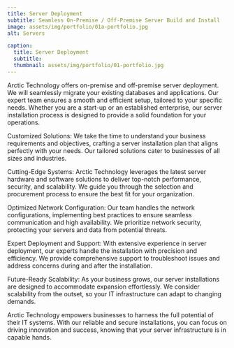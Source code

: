 ```yaml
---
title: Server Deployment
subtitle: Seamless On-Premise / Off-Premise Server Build and Install
image: assets/img/portfolio/01a-portfolio.jpg
alt: Servers

caption:
  title: Server Deployment
  subtitle:
  thumbnail: assets/img/portfolio/01-portfolio.jpg
---
```

Arctic Technology offers on-premise and off-premise server deployment. We will seamlessly migrate your existing databases and applications. Our expert team ensures a smooth and efficient setup, tailored to your specific needs. Whether you are a start-up or an established enterprise, our server installation process is designed to provide a solid foundation for your operations.

Customized Solutions: We take the time to understand your business requirements and objectives, crafting a server installation plan that aligns perfectly with your needs. Our tailored solutions cater to businesses of all sizes and industries.

Cutting-Edge Systems: Arctic Technology leverages the latest server hardware and software solutions to deliver top-notch performance, security, and scalability. We guide you through the selection and procurement process to ensure the best fit for your organization.

Optimized Network Configuration: Our team handles the network configurations, implementing best practices to ensure seamless communication and high availability. We prioritize network security, protecting your servers and data from potential threats.

Expert Deployment and Support: With extensive experience in server deployment, our experts handle the installation with precision and efficiency. We provide comprehensive support to troubleshoot issues and address concerns during and after the installation.

Future-Ready Scalability: As your business grows, our server installations are designed to accommodate expansion effortlessly. We consider scalability from the outset, so your IT infrastructure can adapt to changing demands.

Arctic Technology empowers businesses to harness the full potential of their IT systems. With our reliable and secure installations, you can focus on driving innovation and success, knowing that your server infrastructure is in capable hands.


